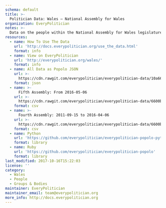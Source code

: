 ```yaml
---
schema: default
title: >-
  Politician Data: Wales — National Assembly for Wales
organization: EveryPolitician
notes: >-
  Data on the people within the National Assembly for Wales legislature of Wales.
resources:
  - name: How To Use The Data
    url: 'http://docs.everypolitician.org/use_the_data.html'
    format: info
  - name: View on EveryPolitician
    url: 'http://everypolitician.org/wales/'
    format: info
  - name: All Data as Popolo JSON
    url: >-
      https://cdn.rawgit.com/everypolitician/everypolitician-data/10a66ea546a761df34a424b41a6b1819a088609d/data/Wales/Assembly/ep-popolo-v1.0.json
    format: json
  - name: >-
      Fifth Assembly: From 2016-05-06
    url: >-
      https://cdn.rawgit.com/everypolitician/everypolitician-data/6600be3b35c9a9dfcdf8b310c2c0c8015047e3c7/data/Wales/Assembly/term-5.csv
    format: csv
  - name: >-
      Fourth Assembly: 2011-09-15 to 2016-04-06
    url: >-
      https://cdn.rawgit.com/everypolitician/everypolitician-data/6600be3b35c9a9dfcdf8b310c2c0c8015047e3c7/data/Wales/Assembly/term-4.csv
    format: csv
  - name: Python
    url: 'https://github.com/everypolitician/everypolitician-popolo-python'
    format: library
  - name: Ruby
    url: 'https://github.com/everypolitician/everypolitician-popolo'
    format: library
last_modified: 2017-10-16T15:22:03
license: ''
category:
  - Wales
  - People
  - Groups & Bodies
maintainer: EveryPolitician
maintainer_email: team@everypolitician.org
more_info: http://docs.everypolitician.org
---
```

